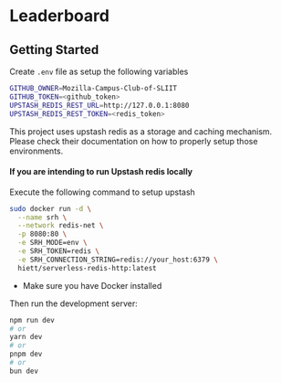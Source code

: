 # Leaderboard

## Getting Started

Create `.env` file as setup the following variables

```bash
GITHUB_OWNER=Mozilla-Campus-Club-of-SLIIT
GITHUB_TOKEN=<github_token>
UPSTASH_REDIS_REST_URL=http://127.0.0.1:8080
UPSTASH_REDIS_REST_TOKEN=<redis_token>
```

This project uses upstash redis as a storage and caching mechanism. Please check their documentation on how to properly setup those environments.

#### If you are intending to run Upstash redis locally

Execute the following command to setup upstash
```bash
sudo docker run -d \
  --name srh \
  --network redis-net \
  -p 8080:80 \
  -e SRH_MODE=env \
  -e SRH_TOKEN=redis \
  -e SRH_CONNECTION_STRING=redis://your_host:6379 \
  hiett/serverless-redis-http:latest
```

- Make sure you have Docker installed

Then run the development server:

```bash
npm run dev
# or
yarn dev
# or
pnpm dev
# or
bun dev
```

